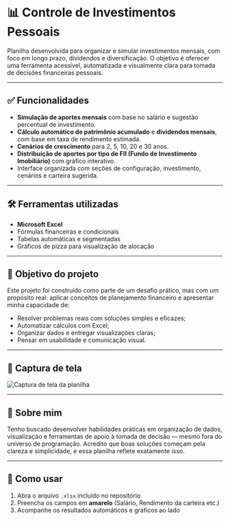 # 📊 Controle de Investimentos Pessoais

Planilha desenvolvida para organizar e simular investimentos mensais, com foco em longo prazo, dividendos e diversificação. O objetivo é oferecer uma ferramenta acessível, automatizada e visualmente clara para tomada de decisões financeiras pessoais.

---

## ✅ Funcionalidades

- **Simulação de aportes mensais** com base no salário e sugestão percentual de investimento.
- **Cálculo automático de patrimônio acumulado** e **dividendos mensais**, com base em taxa de rendimento estimada.
- **Cenários de crescimento** para 2, 5, 10, 20 e 30 anos.
- **Distribuição de aportes por tipo de FII (Fundo de Investimento Imobiliário)** com gráfico interativo.
- Interface organizada com seções de configuração, investimento, cenários e carteira sugerida.

---

## 🛠️ Ferramentas utilizadas

- **Microsoft Excel**
- Fórmulas financeiras e condicionais
- Tabelas automáticas e segmentadas
- Gráficos de pizza para visualização de alocação

---

## 🎯 Objetivo do projeto

Este projeto foi construído como parte de um desafio prático, mas com um propósito real: aplicar conceitos de planejamento financeiro e apresentar minha capacidade de:

- Resolver problemas reais com soluções simples e eficazes;
- Automatizar cálculos com Excel;
- Organizar dados e entregar visualizações claras;
- Pensar em usabilidade e comunicação visual.

---

## 📸 Captura de tela

![Captura de tela da planilha](images/captura-planilha.png)

---

## 💼 Sobre mim

Tenho buscado desenvolver habilidades práticas em organização de dados, visualização e ferramentas de apoio à tomada de decisão — mesmo fora do universo de programação. Acredito que boas soluções começam pela clareza e simplicidade, e essa planilha reflete exatamente isso.

---

## 🔗 Como usar

1. Abra o arquivo `.xlsx` incluído no repositório
2. Preencha os campos em **amarelo** (Salário, Rendimento da carteira etc.)
3. Acompanhe os resultados automáticos e gráficos ao lado

